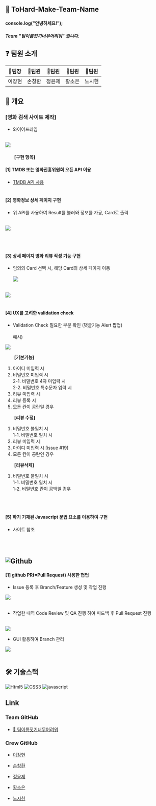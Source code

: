 ## 🙌 ToHard-Make-Team-Name 

#### console.log("안녕하세요!");<br>

##### Team "팀이름짓기너무어려워" 입니다.


## ❓ 팀원 소개
| 📒팀장 | 📘팀원 | 📘팀원 | 📘팀원 | 📘팀원 |
| --- | --- | --- | --- | --- |
| 이장현 | 손창환 | 정윤제 | 황소은 | 노시헌 |


## 🏬 개요
### [영화 검색 사이트 제작]
- 와이어프레임
<br>
<img src ="https://teamsparta.notion.site/image/https%3A%2F%2Fprod-files-secure.s3.us-west-2.amazonaws.com%2F83c75a39-3aba-4ba4-a792-7aefe4b07895%2F0aadc5e0-f241-4505-a463-4d98425dab21%2FUntitled.png?table=block&id=80336b7b-671b-4458-aa00-39cf306613dd&spaceId=83c75a39-3aba-4ba4-a792-7aefe4b07895&width=2000&userId=&cache=v2">

####   [구현 항목]

#### [1] TMDB 또는 영화진흥위원회 오픈 API 이용<br>
- [TMDB API 사용](https://developer.themoviedb.org/docs/getting-started)
<br><br>
#### [2] 영화정보 상세 페이지 구현
- 위 API를 사용하여 Result를 불러와 정보를 가공, Card로 출력<br><br>

<img src ="https://github.com/JHLee0891/ToHard-Make-Team-Name/assets/68465436/7cfffda0-e74c-4151-91bf-31d4f603ff87">

<br><br>
#### [3] 상세 페이지 영화 리뷰 작성 기능 구현

- 임의의 Card 선택 시, 해당 Card의 상세 페이지 이동
<br><br>
<img src ="https://github.com/JHLee0891/ToHard-Make-Team-Name/assets/68465436/062f3313-bc86-4230-b6ad-d6e9d1832fcf"><br><br>
<img src ="https://github.com/JHLee0891/ToHard-Make-Team-Name/assets/68465436/11660e41-58df-4d93-8d60-0a5e8277a4ef">
<br><br>

#### [4] UX를 고려한 validation check 

- Validation Check 필요한 부분 확인 (댓글기능 Alert 팝업)<br><br>
예시)
<img src ="https://github.com/JHLee0891/ToHard-Make-Team-Name/assets/68465436/a4329e6c-5640-43d0-869c-0b79fa277cdc">
<br>

  **[기본기능]**
1. 아이디 미입력 시<br>
2. 비밀번호 미입력 시<br>
2-1. 비밀번호 4자 미입력 시<br>
2-2. 비밀번호 특수문자 입력 시<br>
3. 리뷰 미입력 시<br>
4. 리뷰 등록 시<br>
5. 모든 칸이 공란일 경우<br>

  **[리뷰 수정]**

1. 비밀번호 불일치 시<br>
1-1. 비밀번호 일치 시<br>
2. 리뷰 미입력 시<br>
3. 아이디 미입력 시 [issue #19]<br>
4. 모든 칸이 공란인 경우<br>

  **[리뷰삭제]**
1. 비밀번호 불일치 시<br>
1-1. 비밀번호 일치 시<br>
1-2. 비밀번호 칸이 공백일 경우<br>


<br><br>
#### [5] 하기 기재된 Javascript 문법 요소를 이용하여 구현
- 사이트 참조
<br>
<br>


##   <img alt="Github" src ="https://img.shields.io/badge/Github Process-181717.svg?&style=for-the-badge&logo=Github&logoColor=white"/>
#### [1] github PR(=Pull Request) 사용한 협업
- Issue 등록 후 Branch/Feature 생성 및 작업 진행

<img src ="https://github.com/JHLee0891/ToHard-Make-Team-Name/assets/68465436/3965fad9-106c-4f89-87eb-60591f9f1f90"><br><br>

- 작업한 내역 Code Review 및 QA 진행 하여 피드백 후 Pull Request 진행<br><br>
<img src ="https://github.com/JHLee0891/ToHard-Make-Team-Name/assets/68465436/81a5ca7a-7b6d-4938-8fd8-2971eff8dfd5">
<br>

- GUI 활용하여 Branch 관리

<img src ="https://github.com/JHLee0891/ToHard-Make-Team-Name/assets/68465436/60d8791e-3dd9-436e-b787-2da9510f9ff0">
<br><br>


## 🛠  기술스택 
<img alt="Html5" src ="https://img.shields.io/badge/HTML-E34F26.svg?&style=for-the-badge&logo=html5&logoColor=white"/> <img alt="CSS3" src ="https://img.shields.io/badge/CSS-1572B6.svg?&style=for-the-badge&logo=css3&logoColor=white"/> <img alt="javascript" src ="https://img.shields.io/badge/Javascript-F7DF1E.svg?&style=for-the-badge&logo=javascript&logoColor=white"/> 


   
## Link
### Team GitHub
- [🚀 팀이름짓기너무어려워](https://github.com/JHLee0891/ToHard-Make-Team-Name)

### Crew GitHub

- [이장현](https://github.com/JHLee0891)

- [손창환](https://github.com/Poison6251)

- [정윤제](https://github.com/tmdwnsasa)

- [황소은](https://github.com/SooooMm)

- [노시헌](https://github.com/NohSiHeon)
